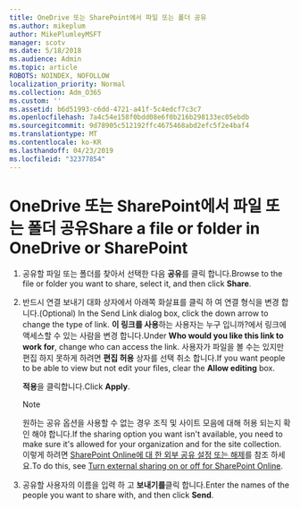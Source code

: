 ```yaml
---
title: OneDrive 또는 SharePoint에서 파일 또는 폴더 공유
ms.author: mikeplum
author: MikePlumleyMSFT
manager: scotv
ms.date: 5/18/2018
ms.audience: Admin
ms.topic: article
ROBOTS: NOINDEX, NOFOLLOW
localization_priority: Normal
ms.collection: Adm_O365
ms.custom: ''
ms.assetid: b6d51993-c6dd-4721-a41f-5c4edcf7c3c7
ms.openlocfilehash: 7a4c54e158f0bdd08e6f0b216b298133ec05ebdb
ms.sourcegitcommit: 9d78905c512192ffc4675468abd2efc5f2e4baf4
ms.translationtype: MT
ms.contentlocale: ko-KR
ms.lasthandoff: 04/23/2019
ms.locfileid: "32377854"
---
```

# <a name="share-a-file-or-folder-in-onedrive-or-sharepoint"></a><span data-ttu-id="a9255-102">OneDrive 또는 SharePoint에서 파일 또는 폴더 공유</span><span class="sxs-lookup"><span data-stu-id="a9255-102">Share a file or folder in OneDrive or SharePoint</span></span>

1. <span data-ttu-id="a9255-103">공유할 파일 또는 폴더를 찾아서 선택한 다음 **공유**를 클릭 합니다.</span><span class="sxs-lookup"><span data-stu-id="a9255-103">Browse to the file or folder you want to share, select it, and then click **Share**.</span></span>
    
2. <span data-ttu-id="a9255-104">반드시 연결 보내기 대화 상자에서 아래쪽 화살표를 클릭 하 여 연결 형식을 변경 합니다.</span><span class="sxs-lookup"><span data-stu-id="a9255-104">(Optional) In the Send Link dialog box, click the down arrow to change the type of link.</span></span> <span data-ttu-id="a9255-105">**이 링크를 사용**하는 사용자는 누구 입니까?에서 링크에 액세스할 수 있는 사람을 변경 합니다.</span><span class="sxs-lookup"><span data-stu-id="a9255-105">Under **Who would you like this link to work for**, change who can access the link.</span></span> <span data-ttu-id="a9255-106">사용자가 파일을 볼 수는 있지만 편집 하지 못하게 하려면 **편집 허용** 상자를 선택 취소 합니다.</span><span class="sxs-lookup"><span data-stu-id="a9255-106">If you want people to be able to view but not edit your files, clear the **Allow editing** box.</span></span> 
    
    <span data-ttu-id="a9255-107">**적용**을 클릭합니다.</span><span class="sxs-lookup"><span data-stu-id="a9255-107">Click **Apply**.</span></span>
    
    > [!NOTE]
    > <span data-ttu-id="a9255-108">원하는 공유 옵션을 사용할 수 없는 경우 조직 및 사이트 모음에 대해 허용 되는지 확인 해야 합니다.</span><span class="sxs-lookup"><span data-stu-id="a9255-108">If the sharing option you want isn't available, you need to make sure it's allowed for your organization and for the site collection.</span></span> <span data-ttu-id="a9255-109">이렇게 하려면 [SharePoint Online에 대 한 외부 공유 설정 또는 해제](https://go.microsoft.com/fwlink/?linkid=866426)를 참조 하세요.</span><span class="sxs-lookup"><span data-stu-id="a9255-109">To do this, see [Turn external sharing on or off for SharePoint Online](https://go.microsoft.com/fwlink/?linkid=866426).</span></span> 
  
3. <span data-ttu-id="a9255-110">공유할 사용자의 이름을 입력 하 고 **보내기를**클릭 합니다.</span><span class="sxs-lookup"><span data-stu-id="a9255-110">Enter the names of the people you want to share with, and then click **Send**.</span></span>
    

